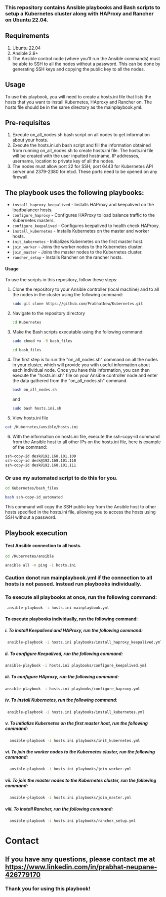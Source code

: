### This repository contains Ansible playbooks and Bash scripts to setup a Kubernetes cluster along with HAProxy and Rancher on Ubuntu 22.04.

## Requirements
1. Ubuntu 22.04
2. Ansible 2.9+
3. The Ansible control node (where you'll run the Ansible commands) must be able to SSH to all the nodes without a password. This can be done by generating SSH keys and copying the public key to all the nodes.

## Usage
To use this playbook, you will need to create a hosts.ini file that lists the hosts that you want to install Kubernetes, HAproxy and Rancher on. The hosts file should be in the same directory as the mainplaybook.yml.

## Pre-requisites
1. Execute on_all_nodes.sh bash script on all nodes to get information about your hosts.
2. Execute the hosts.ini.sh bash script and fill the information obtained from running on_all_nodes.sh to create hosts.ini file. The hosts.ini file will be created with the user inputted hostname, IP addresses, username, location to private key of all the nodes. 
3. The nodes must allow port 22 for SSH, port 6443 for Kubernetes API server and 2379-2380 for etcd. These ports need to be opened on any firewall.

## The playbook uses the following playbooks:
* `install_haproxy_keepalived` - Installs HAProxy and keepalived on the loadbalancer hosts.
* `configure_haproxy` - Configures HAProxy to load balance traffic to the Kubernetes masters.
* `configure_keepalived` - Configures keepalived to health check HAProxy.
* `install_kubernetes` - Installs Kubernetes on the master and worker hosts.
* `init_kubernetes` - Initializes Kubernetes on the first master host.
* `join_worker` - Joins the worker nodes to the Kubernetes cluster.
* `join_master` - Joins the master nodes to the Kubernetes cluster.
* `rancher_setup` - Installs Rancher on the rancher hosts.

#### Usage
To use the scripts in this repository, follow these steps:
1. Clone the repository to your Ansible controller (local machine) and to all the nodes in the cluster using the following command:
   ```sh
   sudo git clone https://github.com/PrabhatNew/Kubernetes.git
   ```

2. Navigate to the repository directory
   ```sh 
   cd Kubernetes
   ```

3. Make the Bash scripts executable using the following command:
   ```sh
   sudo chmod +x -R bash_files
   ```
   ```sh
   cd bash_files
   ```

4. The first step is to run the "on_all_nodes.sh" command on all the nodes in your cluster, which will provide you with useful information about each individual node. Once you have this information, you can then execute the "hosts.ini.sh" file on your Ansible controller node and enter the data gathered from the "on_all_nodes.sh" command. 
   ```sh
   bash on_all_nodes.sh
   ```
   and

   ```sh
   sudo bash hosts.ini.sh
   ```

5. View hosts.ini file 
```sh
cat /Kubernetes/ansible/hosts.ini
```

6. With the information on hosts.ini file, execute the ssh-copy-id command from the Ansible host to all other IPs on the hosts.ini file, here is example of the command:
```sh
ssh-copy-id desk@192.168.101.109
ssh-copy-id desk@192.168.101.110
ssh-copy-id desk@192.168.101.111
```
### Or use my automated script to do this for you.
```sh
cd Kubernetes/bash_files
```
```sh
bash ssh-copy-id_automated
```
This command will copy the SSH public key from the Ansible host to other hosts specified in the hosts.ini file, allowing you to access the hosts using SSH without a password.

## Playbook execution

#### Test Ansible connection to all hosts.
```sh
cd /Kubernetes/ansible
```
```sh
ansible all -m ping -i hosts.ini 
```
### Caution donot run mainplaybook.yml if the connection to all hosts is not passed. Instead run playbooks individually.

### To execute all playbooks at once, run the following command:
```sh
 ansible-playbook -i hosts.ini mainplaybook.yml 
```

#### To execute playbooks individually, run the following command:

 #####   i. To install Keepalived and HAProxy, run the following command:
```sh
 ansible-playbook -i hosts.ini playbooks/install_haproxy_keepalived.yml
```
 
 #####   ii. To configure Keepalived, run the following command:
 ```sh
 ansible-playbook -i hosts.ini playbooks/configure_keepalived.yml
```

 #####   iii. To configure HAproxy, run the following command:
 ```sh
 ansible-playbook -i hosts.ini playbooks/configure_haproxy.yml
```
 #####   iv. To install Kubernetes, run the following command:
```sh
 ansible-playbook -i hosts.ini playbooks/install_kubernetes.yml 
```

 #####   v. To initialize Kubernetes on the first master host, run the following command:
```sh
  ansible-playbook -i hosts.ini playbooks/init_kubernetes.yml
```

 #####   vi. To join the worker nodes to the Kubernetes cluster, run the following command:
```sh
  ansible-playbook -i hosts.ini playbooks/join_worker.yml 
```

 #####  vii. To join the master nodes to the Kubernetes cluster, run the following command:
```sh
  ansible-playbook -i hosts.ini playbooks/join_master.yml 
```

 #####   viii. To install Rancher, run the following command:
```sh
  ansible-playbook -i hosts.ini playbooks/rancher_setup.yml 
```

# Contact
## If you have any questions, please contact me at https://www.linkedin.com/in/prabhat-neupane-426779170
### Thank you for using this playbook!